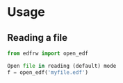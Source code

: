 # Usage

## Reading a file

```python
from edfrw import open_edf

Open file in reading (default) mode
f = open_edf('myfile.edf')
```
